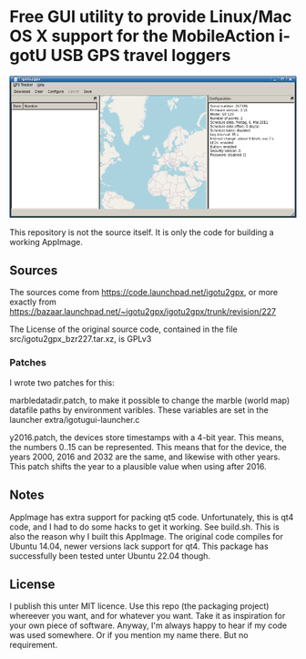 Free GUI utility to provide Linux/Mac OS X support for the MobileAction i-gotU USB GPS travel loggers
=====================================================================================================

![screenshot](extra/screenshot.png)

This repository is not the source itself. It is only the code for building a working AppImage.

Sources
-------

The sources come from https://code.launchpad.net/igotu2gpx, or more exactly from https://bazaar.launchpad.net/~igotu2gpx/igotu2gpx/trunk/revision/227

The License of the original source code, contained in the file src/igotu2gpx_bzr227.tar.xz, is GPLv3

### Patches

I wrote two patches for this:

marbledatadir.patch, to make it possible to change the marble (world map) datafile paths by environment varibles. These variables are set in the launcher extra/igotugui-launcher.c

y2016.patch, the devices store timestamps with a 4-bit year. This means, the numbers 0..15 can be represented. This means that for the device, the years 2000, 2016 and 2032 are the same, and likewise with other years. This patch shifts the year to a plausible value when using after 2016.

Notes
-----

AppImage has extra support for packing qt5 code. Unfortunately, this is qt4 code, and I had to do some hacks to get it working. See build.sh.
This is also the reason why I built this AppImage. The original code compiles for Ubuntu 14.04, newer versions lack support for qt4. This package has successfully been tested unter Ubuntu 22.04 though.

License
-------

I publish this unter MIT licence. Use this repo (the packaging project) whereever you want, and for whatever you want. Take it as inspiration for your own piece of software.
Anyway, I'm always happy to hear if my code was used somewhere. Or if you mention my name there. But no requirement.
